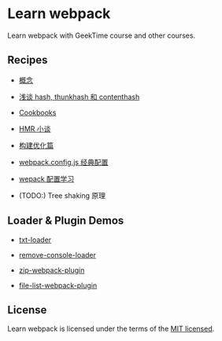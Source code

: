 # Learn webpack

Learn webpack with GeekTime course and other courses.

## Recipes

- [概念](./docs/concepts.md)

- [浅谈 hash, thunkhash 和 contenthash](./docs/file-fingerprint.md)

- [Cookbooks](./docs/cookbooks.md)

- [HMR 小谈](./docs/hmr.md)

- [构建优化篇](./docs/build-optimization.md)

- [webpack.config.js 经典配置](./config/webpack.config.js)

- [wepack 配置学习](./config/webpack.learning.js)

- (TODO:) Tree shaking 原理

## Loader & Plugin Demos

- [txt-loader](./libs/loaders/txt-loader)

- [remove-console-loader](./libs/loaders/remove-console-loader)

- [zip-webpack-plugin](./libs/plugins/zip-webpack-plugin)

- [file-list-webpack-plugin](./libs/plugins/file-list-webpack-plugin)

## License

Learn webpack is licensed under the terms of the [MIT licensed](https://opensource.org/licenses/MIT).
